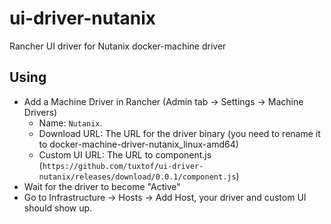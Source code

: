 # ui-driver-nutanix
Rancher UI driver for Nutanix docker-machine driver


## Using

* Add a Machine Driver in Rancher (Admin tab -> Settings -> Machine Drivers)
  * Name: `Nutanix`.
  * Download URL: The URL for the driver binary (you need to rename it to docker-machine-driver-nutanix_linux-amd64)
  * Custom UI URL: The URL to component.js  (`https://github.com/tuxtof/ui-driver-nutanix/releases/download/0.0.1/component.js`)
* Wait for the driver to become "Active"
* Go to Infrastructure -> Hosts -> Add Host, your driver and custom UI should show up.
